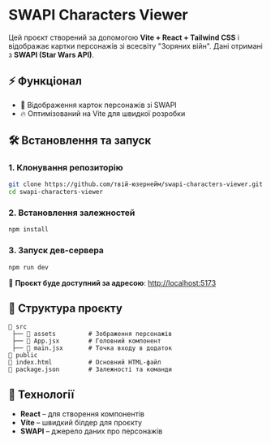 # SWAPI Characters Viewer

Цей проєкт створений за допомогою **Vite + React + Tailwind CSS** і відображає картки персонажів зі всесвіту "Зоряних війн". Дані отримані з **SWAPI (Star Wars API)**.

## ⚡ Функціонал
- 📜 Відображення карток персонажів зі SWAPI
- 🔥 Оптимізований на Vite для швидкої розробки

## 🛠️ Встановлення та запуск

### 1. Клонування репозиторію
```sh
git clone https://github.com/твій-юзернейм/swapi-characters-viewer.git
cd swapi-characters-viewer
```

### 2. Встановлення залежностей
```sh
npm install
```

### 3. Запуск дев-сервера
```sh
npm run dev
```

🔗 **Проєкт буде доступний за адресою**: [http://localhost:5173](http://localhost:5173)

## 📂 Структура проєкту
```
📂 src
 ├── 📂 assets         # Зображення персонажів
 ├── 📄 App.jsx        # Головний компонент
 ├── 📄 main.jsx       # Точка входу в додаток
📂 public
📄 index.html          # Основний HTML-файл
📄 package.json        # Залежності та команди
```

## 🚀 Технології
- **React** – для створення компонентів
- **Vite** – швидкий білдер для проєкту
- **SWAPI** – джерело даних про персонажів


